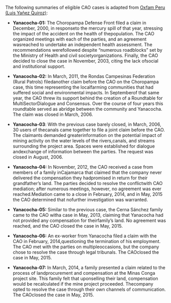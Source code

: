 The following summaries of eligible CAO cases is adapted from [Oxfam Peru (Luis Yañez Quiroz)](https://peru.oxfam.org/sites/peru.oxfam.org/files/file_attachments/OPPORTUNITIES%20AND%20MISSTEPS%20IFC%20INVEST.%20POLICY%20IN%20PERU.PDF):

*	**Yanacocha-01:** The Choropampa Defense Front filed a claim in December, 2000, in responseto the mercury spill of that year, stressing the impact of the accident on the health of thepopulation. The CAO organized meetings with each of the parties, and an agreement wasreached to undertake an independent health assessment. The recommendations werefollowed despite “numerous roadblocks” set by the Ministry of Health and civil societyorganizations. Finally, the CAO decided to close the case in November, 2003, citing the lack ofsocial and institutional support.

*	**Yanacocha-02:** In March, 2011, the Rondas Campesinas Federation (Rural Patrols) filedanother claim before the CAO on the Choropampa case, this time representing the localfarming communities that had suffered social and environmental impacts. In Septemberof that same year, the CAO threw its support behind the creation of a Roundtable for MultiSectorDialogue and Consensus. Over the course of four years this roundtable served as abridge between the community and Yanacocha. The claim was closed in March, 2006.

*	**Yanacocha-03**: With the previous case barely closed, in March, 2006, 30 users of thecanals came together to file a joint claim before the CAO. The claimants demanded greaterinformation on the potential impact of mining activity on the water levels of the rivers,canals, and streams surrounding the project area. Spaces were established for dialogue andexchange of information between the parties. The request was closed in August, 2006.

*	**Yanacocha-04:** In November, 2012, the CAO received a case from members of a family inCajamarca that claimed that the company never delivered the compensation they hadpromised in return for their grandfather’s land. The parties decided to resolve the conflictwith CAO mediation; after numerous meetings, however, no agreement was ever reached.Mediation came to a close in February, 2014, and in May, 2015 the CAO determined that nofurther investigation was warranted.

*	**Yanacocha-05:** Similar to the previous case, the Cerna Sánchez family came to the CAO witha case in May, 2013, claiming that Yanacocha had not provided any compensation for theirfamily’s land. No agreement was reached, and the CAO closed the case in May, 2015.

*	**Yanacocha-06:** An ex-worker from Yanacocha filed a claim with the CAO in February, 2014,questioning the termination of his employment. The CAO met with the parties on multipleoccasions, but the company chose to resolve the case through legal tribunals. The CAOclosed the case in May, 2015.

*	**Yanacocha-07:** In March, 2014, a family presented a claim related to the process of landprocurement and compensation at the Minas Conga project site. This family felt that uponselling their land, compensation would be recalculated if the mine project proceeded. Thecompany opted to resolve the case through their own channels of communication. The CAOclosed the case in May, 2015.
